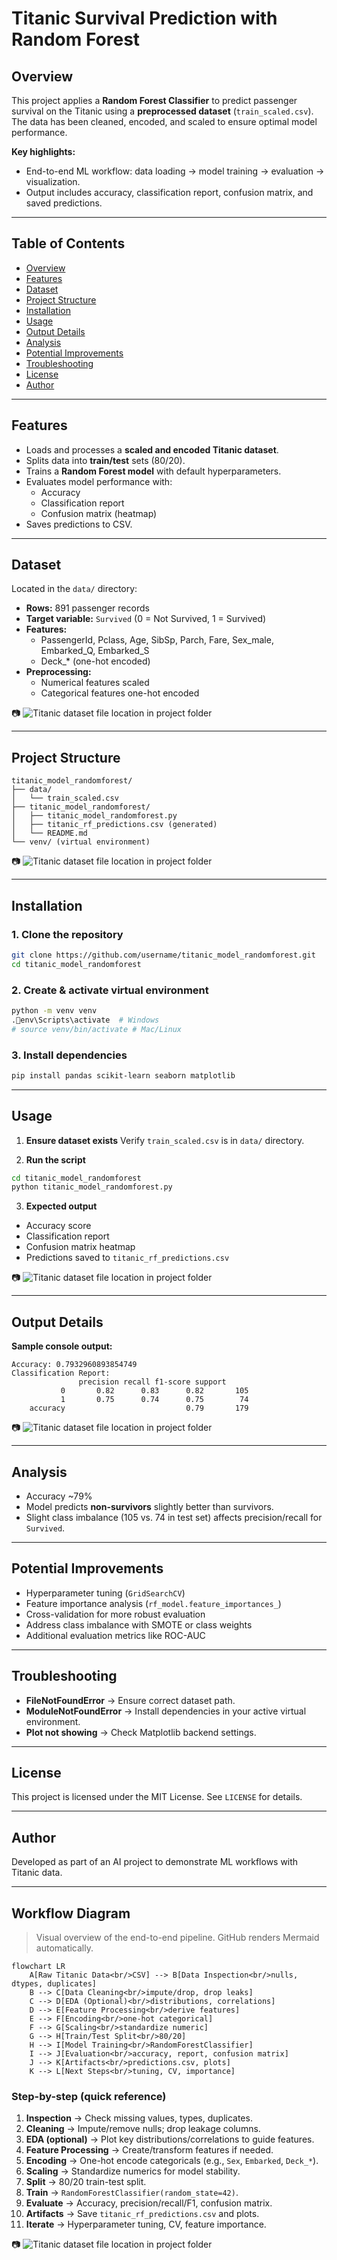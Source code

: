 # Titanic Survival Prediction with Random Forest

## Overview
This project applies a **Random Forest Classifier** to predict passenger survival on the Titanic using a **preprocessed dataset** (`train_scaled.csv`). The data has been cleaned, encoded, and scaled to ensure optimal model performance.

**Key highlights:**
- End-to-end ML workflow: data loading → model training → evaluation → visualization.
- Output includes accuracy, classification report, confusion matrix, and saved predictions.

---

## Table of Contents
- [Overview](#overview)
- [Features](#features)
- [Dataset](#dataset)
- [Project Structure](#project-structure)
- [Installation](#installation)
- [Usage](#usage)
- [Output Details](#output-details)
- [Analysis](#analysis)
- [Potential Improvements](#potential-improvements)
- [Troubleshooting](#troubleshooting)
- [License](#license)
- [Author](#author)

---

## Features
- Loads and processes a **scaled and encoded Titanic dataset**.
- Splits data into **train/test** sets (80/20).
- Trains a **Random Forest model** with default hyperparameters.
- Evaluates model performance with:
  - Accuracy
  - Classification report
  - Confusion matrix (heatmap)
- Saves predictions to CSV.

---

## Dataset
Located in the `data/` directory:

- **Rows:** 891 passenger records
- **Target variable:** `Survived` (0 = Not Survived, 1 = Survived)
- **Features:**
  - PassengerId, Pclass, Age, SibSp, Parch, Fare, Sex_male, Embarked_Q, Embarked_S
  - Deck_* (one-hot encoded)
- **Preprocessing:**
  - Numerical features scaled
  - Categorical features one-hot encoded

📷 ![Titanic dataset file location in project folder](images/image-1.png)

---

## Project Structure
```plaintext
titanic_model_randomforest/
├── data/
│   └── train_scaled.csv
├── titanic_model_randomforest/
│   ├── titanic_model_randomforest.py
│   ├── titanic_rf_predictions.csv (generated)
│   └── README.md
└── venv/ (virtual environment)
```

📷 ![Titanic dataset file location in project folder](images/image-2.png)

---

## Installation

### 1. Clone the repository
```bash
git clone https://github.com/username/titanic_model_randomforest.git
cd titanic_model_randomforest
```

### 2. Create & activate virtual environment
```bash
python -m venv venv
.env\Scripts\activate  # Windows
# source venv/bin/activate # Mac/Linux
```

### 3. Install dependencies
```bash
pip install pandas scikit-learn seaborn matplotlib
```

---

## Usage

1. **Ensure dataset exists**
   Verify `train_scaled.csv` is in `data/` directory.

2. **Run the script**
```bash
cd titanic_model_randomforest
python titanic_model_randomforest.py
```

3. **Expected output**
- Accuracy score
- Classification report
- Confusion matrix heatmap
- Predictions saved to `titanic_rf_predictions.csv`

📷 ![Titanic dataset file location in project folder](images/image-3.png)

---

## Output Details

**Sample console output:**
```plaintext
Accuracy: 0.7932960893854749
Classification Report:
               precision recall f1-score support
           0       0.82      0.83      0.82       105
           1       0.75      0.74      0.75        74
    accuracy                           0.79       179
```

📷 ![Titanic dataset file location in project folder](images/image-4.png)

---

## Analysis
- Accuracy ~79%
- Model predicts **non-survivors** slightly better than survivors.
- Slight class imbalance (105 vs. 74 in test set) affects precision/recall for `Survived`.

---

## Potential Improvements
- Hyperparameter tuning (`GridSearchCV`)
- Feature importance analysis (`rf_model.feature_importances_`)
- Cross-validation for more robust evaluation
- Address class imbalance with SMOTE or class weights
- Additional evaluation metrics like ROC-AUC

---

## Troubleshooting
- **FileNotFoundError** → Ensure correct dataset path.
- **ModuleNotFoundError** → Install dependencies in your active virtual environment.
- **Plot not showing** → Check Matplotlib backend settings.

---

## License
This project is licensed under the MIT License. See `LICENSE` for details.

---

## Author
Developed as part of an AI project to demonstrate ML workflows with Titanic data.


---

## Workflow Diagram

> Visual overview of the end-to-end pipeline. GitHub renders Mermaid automatically.

```mermaid
flowchart LR
    A[Raw Titanic Data<br/>CSV] --> B[Data Inspection<br/>nulls, dtypes, duplicates]
    B --> C[Data Cleaning<br/>impute/drop, drop leaks]
    C --> D[EDA (Optional)<br/>distributions, correlations]
    D --> E[Feature Processing<br/>derive features]
    E --> F[Encoding<br/>one-hot categorical]
    F --> G[Scaling<br/>standardize numeric]
    G --> H[Train/Test Split<br/>80/20]
    H --> I[Model Training<br/>RandomForestClassifier]
    I --> J[Evaluation<br/>accuracy, report, confusion matrix]
    J --> K[Artifacts<br/>predictions.csv, plots]
    K --> L[Next Steps<br/>tuning, CV, importance]
```

### Step-by-step (quick reference)
1. **Inspection** → Check missing values, types, duplicates.  
2. **Cleaning** → Impute/remove nulls; drop leakage columns.  
3. **EDA (optional)** → Plot key distributions/correlations to guide features.  
4. **Feature Processing** → Create/transform features if needed.  
5. **Encoding** → One-hot encode categoricals (e.g., `Sex`, `Embarked`, `Deck_*`).  
6. **Scaling** → Standardize numerics for model stability.  
7. **Split** → 80/20 train-test split.  
8. **Train** → `RandomForestClassifier(random_state=42)`.  
9. **Evaluate** → Accuracy, precision/recall/F1, confusion matrix.  
10. **Artifacts** → Save `titanic_rf_predictions.csv` and plots.  
11. **Iterate** → Hyperparameter tuning, CV, feature importance.

📷 ![Titanic dataset file location in project folder](images/image-5.png)

